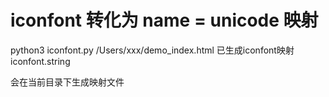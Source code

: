 # iconfont 转化为 name = unicode 映射

python3 iconfont.py /Users/xxx/demo_index.html
已生成iconfont映射iconfont.string

会在当前目录下生成映射文件
